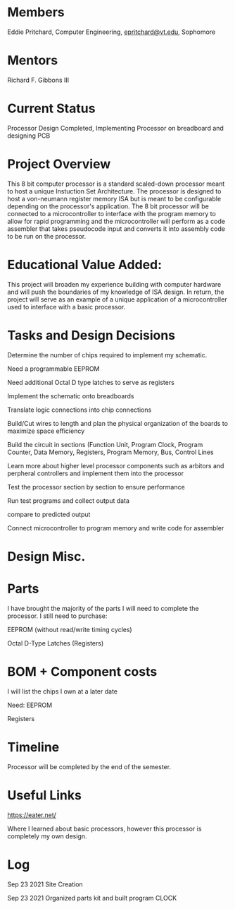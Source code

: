 # Members

Eddie Pritchard, Computer Engineering, epritchard@vt.edu, Sophomore

# Mentors
Richard F. Gibbons III

# Current Status
Processor Design Completed, Implementing Processor on breadboard and designing PCB

# Project Overview
This 8 bit computer processor is a standard scaled-down processor meant to host a unique Instuction Set Architecture. The processor is designed to host a von-neumann register memory ISA but is meant to be configurable depending on the processor's application. The 8 bit processor will be connected to a microcontroller to interface with the program memory to allow for rapid programming and the microcontroller will perform as a code assembler that takes pseudocode input and converts it into assembly code to be run on the processor.

# Educational Value Added:
This project will broaden my experience building with computer hardware and will push the boundaries of my knowledge of ISA design. In return, the project will serve as an example of a unique application of a microcontroller used to interface with a basic processor.

# Tasks and Design Decisions
Determine the number of chips required to implement my schematic.

Need a programmable EEPROM

Need additional Octal D type latches to serve as registers

Implement the schematic onto breadboards

Translate logic connections into chip connections

Build/Cut wires to length and plan the physical organization of the boards to maximize space efficiency

Build the circuit in sections (Function Unit, Program Clock, Program Counter, Data Memory, Registers, Program Memory, Bus, Control Lines

Learn more about higher level processor components such as arbitors and perpheral controllers and implement them into the processor

Test the processor section by section to ensure performance

Run test programs and collect output data

compare to predicted output

Connect microcontroller to program memory and write code for assembler

# Design Misc.
# Parts
I have brought the majority of the parts I will need to complete the processor. I still need to purchase:

EEPROM (without read/write timing cycles)

Octal D-Type Latches (Registers)

# BOM + Component costs
I will list the chips I own at a later date

Need:
EEPROM

Registers

# Timeline
Processor will be completed by the end of the semester.

# Useful Links
https://eater.net/

Where I learned about basic processors, however this processor is completely my own design.

# Log
Sep 23 2021 Site Creation

Sep 23 2021 Organized parts kit and built program CLOCK

